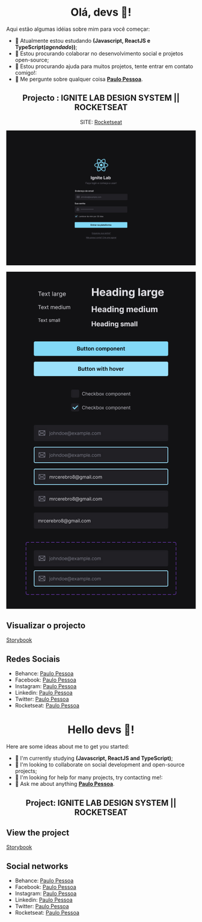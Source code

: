  <div align="center">

# Olá, devs 👋!	

</div>

Aqui estão algumas idéias sobre mim para você começar:

- 🌱 Atualmente estou estudando **(Javascript, ReactJS e TypeScript(*agendado*))**;
- 👯 Estou procurando colaborar no desenvolvimento social e projetos open-source;
- 🤔 Estou procurando ajuda para muitos projetos, tente entrar em contato comigo!:
- 💬 Me pergunte sobre qualquer coisa **[Paulo Pessoa](mailto:mrcerebro8@gmail.com)**.

<div align="center">
	
## Projecto : IGNITE LAB DESIGN SYSTEM || ROCKETSEAT
SITE: [Rocketseat](https://rocketseat.com.br)

</div>

<div align="center">

![image-card](src/img/image-card.jpg)

![image-card-1](src/img/image-card-1.jpg)

</div>

## Visualizar o projecto

[Storybook](https://mr-cerebro.github.io/ignite-lab-design-system/)


## Redes Sociais

- Behance: [Paulo Pessoa](https://www.behance.net/mr-cerebro)
- Facebook: [Paulo Pessoa](https://www.facebook.com/paulo1pessoa)
- Instagram: [Paulo Pessoa](https://www.instagram.com/_mrcerebro/)
- Linkedin: [Paulo Pessoa](https://www.linkedin.com/in/paulo-pessoa-2777841b2/)
- Twitter: [Paulo Pessoa](https://twitter.com/PauloPe65041263)
- Rocketseat: [Paulo Pessoa](https://app.rocketseat.com.br/me/mr-cerebro)

<div align="center">

# Hello devs 👋!

</div>

Here are some ideas about me to get you started:

- 🌱 I'm currently studying **(Javascript, ReactJS and TypeScript)**;
- 👯 I'm looking to collaborate on social development and open-source projects;
- 🤔 I'm looking for help for many projects, try contacting me!:
- 💬 Ask me about anything **[Paulo Pessoa](mailto:mrcerebro8@gmail.com)**.

<div align="center">

## Project: IGNITE LAB DESIGN SYSTEM || ROCKETSEAT
</div>

## View the project

[Storybook](https://mr-cerebro.github.io/ignite-lab-design-system/)


## Social networks

- Behance: [Paulo Pessoa](https://www.behance.net/mr-cerebro)
- Facebook: [Paulo Pessoa](https://www.facebook.com/paulo1pessoa)
- Instagram: [Paulo Pessoa](https://www.instagram.com/_mrcerebro/)
- Linkedin: [Paulo Pessoa](https://www.linkedin.com/in/paulo-pessoa-2777841b2/)
- Twitter: [Paulo Pessoa](https://twitter.com/PauloPe65041263)
- Rocketseat: [Paulo Pessoa](https://app.rocketseat.com.br/me/mr-cerebro)
